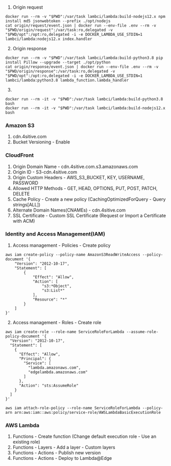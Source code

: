 ###
1. Origin request
```
docker run --rm -v "$PWD":/var/task lambci/lambda:build-nodejs12.x npm install md5 jsonwebtoken --prefix ./opt/nodejs
cat origin/request/event.json | docker run --env-file .env --rm -v "$PWD/origin/request":/var/task:ro,delegated -v "$PWD/opt":/opt:ro,delegated -i -e DOCKER_LAMBDA_USE_STDIN=1 lambci/lambda:nodejs12.x index.handler
```
2. Origin response
```
docker run --rm -v "$PWD":/var/task lambci/lambda:build-python3.8 pip install Pillow --upgrade --target ./opt/python
cat origin/response/event.json | docker run --env-file .env --rm -v "$PWD/origin/response":/var/task:ro,delegated -v "$PWD/opt":/opt:ro,delegated -i -e DOCKER_LAMBDA_USE_STDIN=1 lambci/lambda:python3.8 lambda_function.lambda_handler
```
3.
```
docker run --rm -it -v "$PWD":/var/task lambci/lambda:build-python3.8 bash
docker run --rm -it -v "$PWD":/var/task lambci/lambda:build-nodejs12.x bash
```

### Amazon S3
1. cdn.4sitive.com
2. Bucket Versioning - Enable

### CloudFront
1. Origin Domain Name - cdn.4sitive.com.s3.amazonaws.com
2. Origin ID - S3-cdn.4sitive.com
3. Origin Custom Headers - AWS_S3_BUCKET, KEY, USERNAME, PASSWORD
3. Allowed HTTP Methods - GET, HEAD, OPTIONS, PUT, POST, PATCH, DELETE
4. Cache Policy - Create a new policy (CachingOptimizedForQuery - Query strings[ALL])
5. Alternate Domain Names(CNAMEs) - cdn.4sitive.com
6. SSL Certificate - Custom SSL Certificate (Request or Import a Certificate with ACM)


### Identity and Access Management(IAM)
1. Access management - Policies - Create policy
```
aws iam create-policy --policy-name AmazonS3ReadWriteAccess --policy-document '{
    "Version": "2012-10-17",
    "Statement": [
        {
            "Effect": "Allow",
            "Action": [
                "s3:*Object",
                "s3:List*"
            ],
            "Resource": "*"
        }
    ]
}'
```
2. Access management - Roles - Create role
```
aws iam create-role --role-name ServiceRoleForLambda --assume-role-policy-document '{
  "Version": "2012-10-17",
  "Statement": [
    {
      "Effect": "Allow",
      "Principal": {
        "Service": [
          "lambda.amazonaws.com",
          "edgelambda.amazonaws.com"
        ]
      },
      "Action": "sts:AssumeRole"
    }
  ]
}'
```
```
aws iam attach-role-policy --role-name ServiceRoleForLambda --policy-arn arn:aws:iam::aws:policy/service-role/AWSLambdaBasicExecutionRole
```

### AWS Lambda
1. Functions - Create function (Change default execution role - Use an existing role)
2. Functions - Layers - Add a layer - Custom layers
3. Functions - Actions - Publish new version
4. Functions - Actions - Deploy to Lambda@Edge